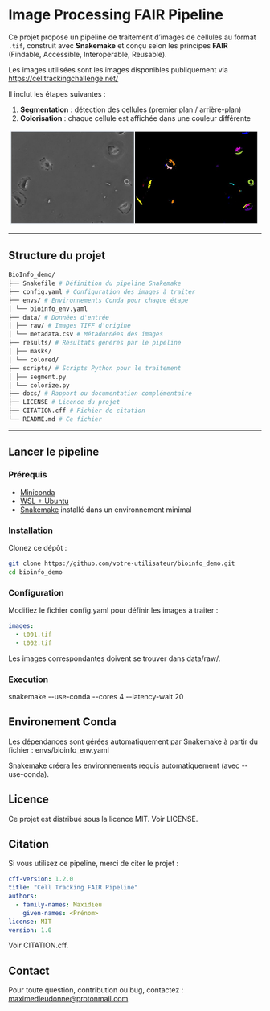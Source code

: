 # Image Processing FAIR Pipeline

Ce projet propose un pipeline de traitement d’images de cellules au format `.tif`, construit avec **Snakemake** et conçu selon les principes **FAIR** (Findable, Accessible, Interoperable, Reusable).

Les images utilisées sont les images disponibles publiquement via https://celltrackingchallenge.net/

Il inclut les étapes suivantes :
1. **Segmentation** : détection des cellules (premier plan / arrière-plan)
2. **Colorisation** : chaque cellule est affichée dans une couleur différente

<img src="./screenshots/screen_demo.JPG" alt="dpfstar display" width="500"/>

---

## Structure du projet
```bash
BioInfo_demo/
├── Snakefile # Définition du pipeline Snakemake
├── config.yaml # Configuration des images à traiter
├── envs/ # Environnements Conda pour chaque étape
│ └── bioinfo_env.yaml
├── data/ # Données d'entrée
│ ├── raw/ # Images TIFF d'origine
│ └── metadata.csv # Métadonnées des images
├── results/ # Résultats générés par le pipeline
│ ├── masks/
│ └── colored/
├── scripts/ # Scripts Python pour le traitement
│ ├── segment.py
│ └── colorize.py
├── docs/ # Rapport ou documentation complémentaire
├── LICENSE # Licence du projet
├── CITATION.cff # Fichier de citation
└── README.md # Ce fichier
```

---

## Lancer le pipeline

### Prérequis

- [Miniconda](https://docs.conda.io/en/latest/miniconda.html)
- [WSL + Ubuntu](https://learn.microsoft.com/fr-fr/windows/wsl/)
- [Snakemake](https://snakemake.readthedocs.io/en/stable/) installé dans un environnement minimal

### Installation

Clonez ce dépôt :

```bash
git clone https://github.com/votre-utilisateur/bioinfo_demo.git
cd bioinfo_demo
```

### Configuration

Modifiez le fichier config.yaml pour définir les images à traiter :

```yaml
images:
  - t001.tif
  - t002.tif
```
Les images correspondantes doivent se trouver dans data/raw/.

### Execution

snakemake --use-conda --cores 4 --latency-wait 20

## Environement Conda

Les dépendances sont gérées automatiquement par Snakemake à partir du fichier : envs/bioinfo_env.yaml

Snakemake créera les environnements requis automatiquement (avec --use-conda).

## Licence

Ce projet est distribué sous la licence MIT. Voir LICENSE.

## Citation

Si vous utilisez ce pipeline, merci de citer le projet :

```yaml
cff-version: 1.2.0
title: "Cell Tracking FAIR Pipeline"
authors:
  - family-names: Maxidieu
    given-names: <Prénom>
license: MIT
version: 1.0
```

Voir CITATION.cff.

## Contact

Pour toute question, contribution ou bug, contactez : maximedieudonne@protonmail.com